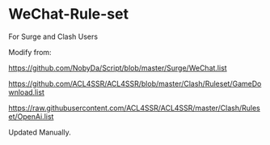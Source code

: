 # WeChat-Rule-set

For Surge and Clash Users

Modify from:

https://github.com/NobyDa/Script/blob/master/Surge/WeChat.list

https://github.com/ACL4SSR/ACL4SSR/blob/master/Clash/Ruleset/GameDownload.list

https://raw.githubusercontent.com/ACL4SSR/ACL4SSR/master/Clash/Ruleset/OpenAi.list

Updated Manually.
